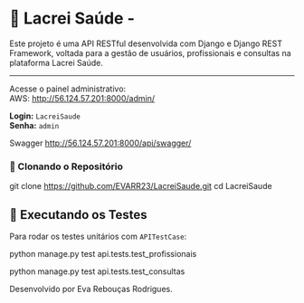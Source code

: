 
# 🚀 Lacrei Saúde - 

Este projeto é uma API RESTful desenvolvida com Django e Django REST Framework, voltada para a gestão de usuários, profissionais e consultas na plataforma Lacrei Saúde.

---

Acesse o painel administrativo:  
AWS: <http://56.124.57.201:8000/admin/>

**Login:** `LacreiSaude`  
**Senha:** `admin`

Swagger
http://56.124.57.201:8000/api/swagger/

### 🔽 Clonando o Repositório

git clone <https://github.com/EVARR23/LacreiSaude.git>
cd LacreiSaude


## 🧪 Executando os Testes

Para rodar os testes unitários com `APITestCase`:

python manage.py test api.tests.test_profissionais

python manage.py test api.tests.test_consultas



Desenvolvido  por Eva Rebouças Rodrigues.
